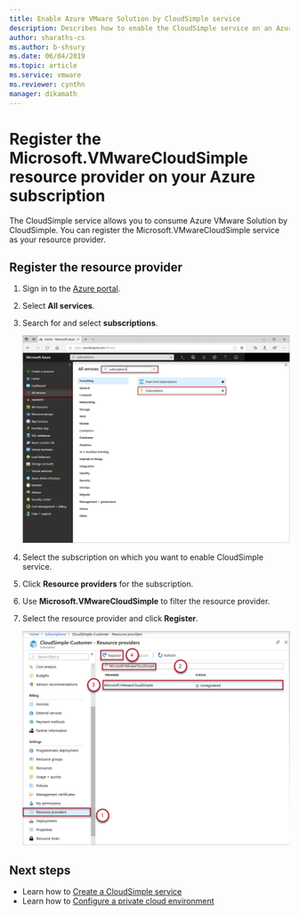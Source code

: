 ```yaml
---
title: Enable Azure VMware Solution by CloudSimple service
description: Describes how to enable the CloudSimple service on an Azure subscription and then register the CLoudSimple resource provider
author: sharaths-cs
ms.author: b-shsury 
ms.date: 06/04/2019 
ms.topic: article 
ms.service: vmware 
ms.reviewer: cynthn 
manager: dikamath 
---
```


# Register the Microsoft.VMwareCloudSimple resource provider on your Azure subscription

The CloudSimple service allows you to consume Azure VMware Solution by CloudSimple. You can register the Microsoft.VMwareCloudSimple service as your resource provider.

## Register the resource provider

1. Sign in to the [Azure portal](https://portal.azure.com).

2. Select **All services**.

3. Search for and select **subscriptions**.

    ![Select subscriptions](media/cloudsimple-service-select-subscriptions.png)

4. Select the subscription on which you want to enable CloudSimple service.

5. Click **Resource providers** for the subscription.

6. Use **Microsoft.VMwareCloudSimple** to filter the resource provider.

7. Select the resource provider and click **Register**.

    ![Register resource provider](media/cloudsimple-service-enable-resource-provider.png)

## Next steps

* Learn how to [Create a CloudSimple service](create-cloudsimple-service.md)
* Learn how to [Configure a private cloud environment](quickstart-create-private-cloud.md)

